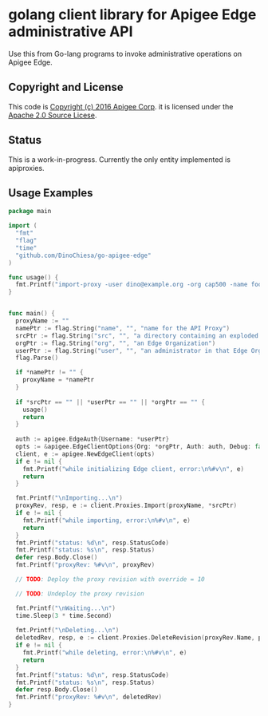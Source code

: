 # golang client library for Apigee Edge administrative API

Use this from Go-lang programs to invoke administrative operations on Apigee Edge.

## Copyright and License

This code is [Copyright (c) 2016 Apigee Corp](NOTICE). it is licensed under the [Apache 2.0 Source Licese](LICENSE).

## Status

This is a work-in-progress.  Currently the only entity implemented is apiproxies.


## Usage Examples

```go
package main

import (
  "fmt"
  "flag"
  "time"
  "github.com/DinoChiesa/go-apigee-edge"
)

func usage() {
  fmt.Printf("import-proxy -user dino@example.org -org cap500 -name foobar -src /path/to/apiproxy\n\n")
}


func main() {
  proxyName := ""
  namePtr := flag.String("name", "", "name for the API Proxy")
  srcPtr := flag.String("src", "", "a directory containing an exploded apiproxy bundle, or a zipped bundle")
  orgPtr := flag.String("org", "", "an Edge Organization")
  userPtr := flag.String("user", "", "an administrator in that Edge Organization")
  flag.Parse()

  if *namePtr != "" {
    proxyName = *namePtr
  } 
  
  if *srcPtr == "" || *userPtr == "" || *orgPtr == "" {
    usage()
    return
  }
  
  auth := apigee.EdgeAuth{Username: *userPtr}
  opts := &apigee.EdgeClientOptions{Org: *orgPtr, Auth: auth, Debug: false }
  client, e := apigee.NewEdgeClient(opts)
  if e != nil {
    fmt.Printf("while initializing Edge client, error:\n%#v\n", e)
    return
  }

  fmt.Printf("\nImporting...\n")
  proxyRev, resp, e := client.Proxies.Import(proxyName, *srcPtr)
  if e != nil {
    fmt.Printf("while importing, error:\n%#v\n", e)
    return
  }
  fmt.Printf("status: %d\n", resp.StatusCode)
  fmt.Printf("status: %s\n", resp.Status)
  defer resp.Body.Close()  
  fmt.Printf("proxyRev: %#v\n", proxyRev)

  // TODO: Deploy the proxy revision with override = 10

  // TODO: Undeploy the proxy revision

  fmt.Printf("\nWaiting...\n")
  time.Sleep(3 * time.Second)
  
  fmt.Printf("\nDeleting...\n")
  deletedRev, resp, e := client.Proxies.DeleteRevision(proxyRev.Name, proxyRev.Revision)
  if e != nil {
    fmt.Printf("while deleting, error:\n%#v\n", e)
    return
  }
  fmt.Printf("status: %d\n", resp.StatusCode)
  fmt.Printf("status: %s\n", resp.Status)
  defer resp.Body.Close()  
  fmt.Printf("proxyRev: %#v\n", deletedRev)
}

```

